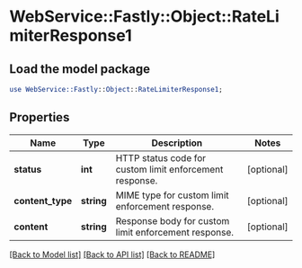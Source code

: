 # WebService::Fastly::Object::RateLimiterResponse1

## Load the model package
```perl
use WebService::Fastly::Object::RateLimiterResponse1;
```

## Properties
Name | Type | Description | Notes
------------ | ------------- | ------------- | -------------
**status** | **int** | HTTP status code for custom limit enforcement response. | [optional] 
**content_type** | **string** | MIME type for custom limit enforcement response. | [optional] 
**content** | **string** | Response body for custom limit enforcement response. | [optional] 

[[Back to Model list]](../README.md#documentation-for-models) [[Back to API list]](../README.md#documentation-for-api-endpoints) [[Back to README]](../README.md)


